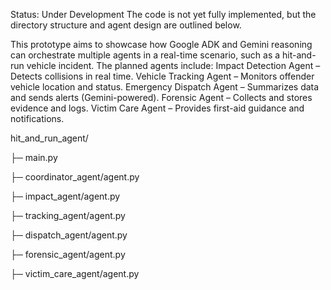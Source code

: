 Status: Under Development
The code is not yet fully implemented, but the directory structure and agent design are outlined below.

This prototype aims to showcase how Google ADK and Gemini reasoning can orchestrate multiple agents in a real-time scenario, such as a hit-and-run vehicle incident.
The planned agents include:
Impact Detection Agent – Detects collisions in real time.
Vehicle Tracking Agent – Monitors offender vehicle location and status.
Emergency Dispatch Agent – Summarizes data and sends alerts (Gemini-powered).
Forensic Agent – Collects and stores evidence and logs.
Victim Care Agent – Provides first-aid guidance and notifications.

hit_and_run_agent/

├─ main.py

├─ coordinator_agent/agent.py

├─ impact_agent/agent.py

├─ tracking_agent/agent.py

├─ dispatch_agent/agent.py

├─ forensic_agent/agent.py

├─ victim_care_agent/agent.py





